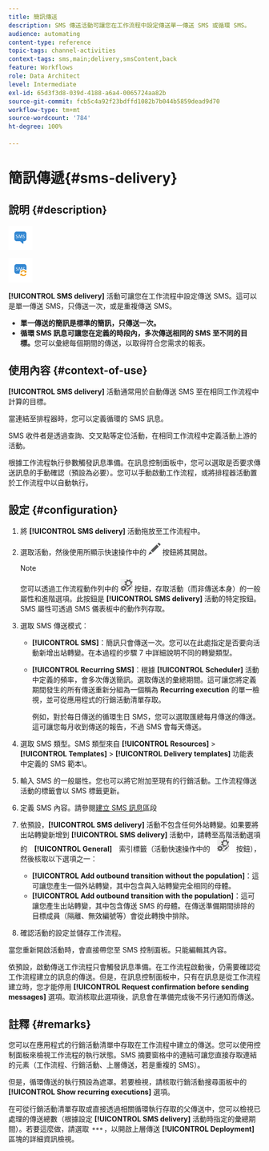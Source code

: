 ```yaml
---
title: 簡訊傳送
description: SMS 傳送活動可讓您在工作流程中設定傳送單一傳送 SMS 或循環 SMS。
audience: automating
content-type: reference
topic-tags: channel-activities
context-tags: sms,main;delivery,smsContent,back
feature: Workflows
role: Data Architect
level: Intermediate
exl-id: 65d3f3d8-039d-4188-a6a4-0065724aa82b
source-git-commit: fcb5c4a92f23bdffd1082b7b044b5859dead9d70
workflow-type: tm+mt
source-wordcount: '784'
ht-degree: 100%

---
```


# 簡訊傳遞{#sms-delivery}

## 說明 {#description}

![](assets/sms.png)

![](assets/recurrentsms.png)

**[!UICONTROL SMS delivery]** 活動可讓您在工作流程中設定傳送 SMS。這可以是單一傳送 SMS，只傳送一次，或是重複傳送 SMS。

* **單一傳送的簡訊是標準的簡訊，只傳送一次。**
* **循環 SMS 訊息可讓您在定義的時段內，多次傳送相同的 SMS 至不同的目標。**&#x200B;您可以彙總每個期間的傳送，以取得符合您需求的報表。

## 使用內容 {#context-of-use}

**[!UICONTROL SMS delivery]** 活動通常用於自動傳送 SMS 至在相同工作流程中計算的目標。

當連結至排程器時，您可以定義循環的 SMS 訊息。

SMS 收件者是透過查詢、交叉點等定位活動，在相同工作流程中定義活動上游的活動。

根據工作流程執行參數觸發訊息準備。在訊息控制面板中，您可以選取是否要求傳送訊息的手動確認（預設為必要）。您可以手動啟動工作流程，或將排程器活動置於工作流程中以自動執行。

## 設定 {#configuration}

1. 將 **[!UICONTROL SMS delivery]** 活動拖放至工作流程中。
1. 選取活動，然後使用所顯示快速操作中的 ![](assets/edit_darkgrey-24px.png) 按鈕將其開啟。

   >[!NOTE]
   >
   >您可以透過工作流程動作列中的 ![](assets/dlv_activity_params-24px.png) 按鈕，存取活動（而非傳送本身）的一般屬性和進階選項。此按鈕是 **[!UICONTROL SMS delivery]** 活動的特定按鈕。SMS 屬性可透過 SMS 儀表板中的動作列存取。

1. 選取 SMS 傳送模式：

   * **[!UICONTROL SMS]**：簡訊只會傳送一次。您可以在此處指定是否要向活動新增出站轉變。在本過程的步驟 7 中詳細說明不同的轉變類型。
   * **[!UICONTROL Recurring SMS]**：根據 **[!UICONTROL Scheduler]** 活動中定義的頻率，會多次傳送簡訊。選取傳送的彙總期間。這可讓您將定義期間發生的所有傳送重新分組為一個稱為 **Recurring execution** 的單一檢視，並可從應用程式的行銷活動清單存取。

     例如，對於每日傳送的循環生日 SMS，您可以選取匯總每月傳送的傳送。這可讓您每月收到傳送的報告，不過 SMS 會每天傳送。

1. 選取 SMS 類型。SMS 類型來自 **[!UICONTROL Resources]** > **[!UICONTROL Templates]** > **[!UICONTROL Delivery templates]** 功能表中定義的 SMS 範本\。
1. 輸入 SMS 的一般屬性。您也可以將它附加至現有的行銷活動。工作流程傳送活動的標籤會以 SMS 標籤更新。
1. 定義 SMS 內容。請參閱[建立 SMS 訊息](../../channels/using/creating-an-sms-message.md)區段
1. 依預設，**[!UICONTROL SMS delivery]** 活動不包含任何外站轉變。如果要將出站轉變新增到 **[!UICONTROL SMS delivery]** 活動中，請轉至高階活動選項的　**[!UICONTROL General]**　索引標籤（活動快速操作中的　![](assets/dlv_activity_params-24px.png)　按鈕），然後核取以下選項之一：

   * **[!UICONTROL Add outbound transition without the population]**：這可讓您產生一個外站轉變，其中包含與入站轉變完全相同的母體。
   * **[!UICONTROL Add outbound transition with the population]**：這可讓您產生出站轉變，其中包含傳送 SMS 的母體。在傳送準備期間排除的目標成員（隔離、無效編號等）會從此轉換中排除。

1. 確認活動的設定並儲存工作流程。

當您重新開啟活動時，會直接帶您至 SMS 控制面板。只能編輯其內容。

依預設，啟動傳送工作流程只會觸發訊息準備。在工作流程啟動後，仍需要確認從工作流程建立的訊息的傳送。但是，在訊息控制面板中，只有在訊息是從工作流程建立時，您才能停用 **[!UICONTROL Request confirmation before sending messages]** 選項。取消核取此選項後，訊息會在準備完成後不另行通知而傳送。

## 註釋 {#remarks}

您可以在應用程式的行銷活動清單中存取在工作流程中建立的傳送。您可以使用控制面板來檢視工作流程的執行狀態。SMS 摘要窗格中的連結可讓您直接存取連結的元素（工作流程、行銷活動、上層傳送，若是重複的 SMS）。

但是，循環傳送的執行預設為遮罩。若要檢視，請核取行銷活動搜尋面板中的 **[!UICONTROL Show recurring executions]** 選項。

在可從行銷活動清單存取或直接透過相關循環執行存取的父傳送中，您可以檢視已處理的傳送總數（根據設定 **[!UICONTROL SMS delivery]** 活動時指定的彙總期間）。若要這麼做，請選取 ![](assets/wkf_dlv_detail_button.png)，以開啟上層傳送 **[!UICONTROL Deployment]** 區塊的詳細資訊檢視。
